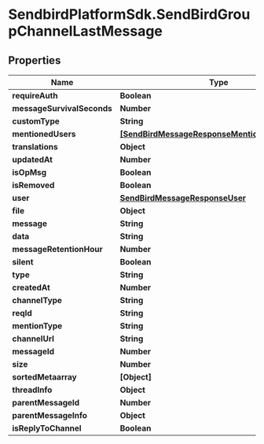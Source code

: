 # SendbirdPlatformSdk.SendBirdGroupChannelLastMessage

## Properties

Name | Type | Description | Notes
------------ | ------------- | ------------- | -------------
**requireAuth** | **Boolean** |  | [optional] 
**messageSurvivalSeconds** | **Number** |  | [optional] 
**customType** | **String** |  | [optional] 
**mentionedUsers** | [**[SendBirdMessageResponseMentionedUsersInner]**](SendBirdMessageResponseMentionedUsersInner.md) |  | [optional] 
**translations** | **Object** |  | [optional] 
**updatedAt** | **Number** |  | [optional] 
**isOpMsg** | **Boolean** |  | [optional] 
**isRemoved** | **Boolean** |  | [optional] 
**user** | [**SendBirdMessageResponseUser**](SendBirdMessageResponseUser.md) |  | [optional] 
**file** | **Object** |  | [optional] 
**message** | **String** |  | [optional] 
**data** | **String** |  | [optional] 
**messageRetentionHour** | **Number** |  | [optional] 
**silent** | **Boolean** |  | [optional] 
**type** | **String** |  | [optional] 
**createdAt** | **Number** |  | [optional] 
**channelType** | **String** |  | [optional] 
**reqId** | **String** |  | [optional] 
**mentionType** | **String** |  | [optional] 
**channelUrl** | **String** |  | [optional] 
**messageId** | **Number** |  | [optional] 
**size** | **Number** |  | [optional] 
**sortedMetaarray** | **[Object]** |  | [optional] 
**threadInfo** | **Object** |  | [optional] 
**parentMessageId** | **Number** |  | [optional] 
**parentMessageInfo** | **Object** |  | [optional] 
**isReplyToChannel** | **Boolean** |  | [optional] 


